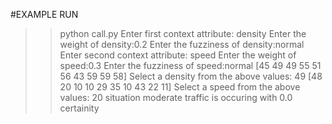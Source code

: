 #EXAMPLE RUN

> > python call.py
> > Enter first context attribute: density
> > Enter the weight of density:0.2
> > Enter the fuzziness of density:normal
> > Enter second context attribute: speed
> > Enter the weight of speed:0.3
> > Enter the fuzziness of speed:normal
> > [45 49 49 55 51 56 43 59 59 58]
> > Select a density from the above values: 49
> > [48 20 10 10 29 35 10 43 22 11]
> > Select a speed from the above values: 20
> > situation moderate traffic is occuring with 0.0 certainity
